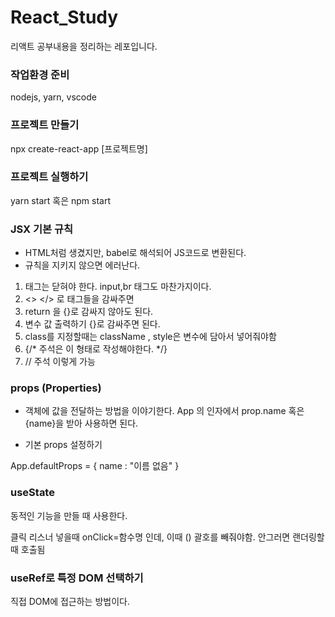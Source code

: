 # React_Study

리액트 공부내용을 정리하는 레포입니다. 

### 작업환경 준비 

nodejs, yarn, vscode

### 프로젝트 만들기

npx create-react-app [프로젝트명]

### 프로젝트 실행하기

yarn start 혹은 npm start

### JSX 기본 규칙

- HTML처럼 생겼지만, babel로 해석되어 JS코드로 변환된다. 
- 규칙을 지키지 않으면 에러난다.

1. 태그는 닫혀야 한다. input,br 태그도 마찬가지이다. 
2. <>  </> 로 태그들을 감싸주면
3. return 을 {}로 감싸지 않아도 된다. 
4. 변수 값 출력하기 {}로 감싸주면 된다. 
5. class를 지정할때는 className , style은 변수에 담아서 넣어줘야함 
6. {/* 주석은 이 형태로 작성해야한다. */}
7. // 주석 이렇게 가능


### props (Properties) 
- 객체에 값을 전달하는 방법을 이야기한다.
App 의 인자에서 prop.name 혹은 {name}을 받아 사용하면 된다.
    
- 기본 props 설정하기

App.defaultProps = {
    name : "이름 없음"
}
    
    
### useState 
동적인 기능을 만들 때 사용한다. 

클릭 리스너 넣을때 
onClick=함수명 인데, 
이때 () 괄호를 빼줘야함. 안그러면 랜더링할 때 호출됨


### useRef로 특정 DOM 선택하기
직접 DOM에 접근하는 방법이다. 


